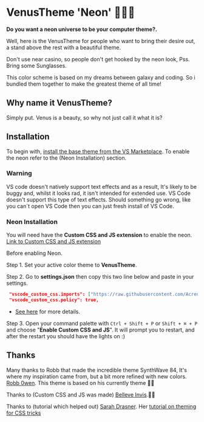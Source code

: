# VenusTheme 'Neon' 🤟🏼🌟

__Do you want a neon universe to be your computer theme?.__

Well, here is the VenusTheme for people who want to bring their desire out, a stand above the rest with a beautiful theme. 

Don't use near casino, so people don't get hooked by the neon look, Pss. Bring some Sunglasses.


This color scheme is based on my dreams between galaxy and coding.
So i bundled them together to make the greatest theme of all time! 


## Why name it VenusTheme?
Simply put. Venus is a beauty, so why not just call it what it is?


## Installation
To begin with, [install the base theme from the VS Marketplace](https://marketplace.visualstudio.com/items?itemName=Anciaveus.venustheme). To enable the neon refer to the (Neon Installation) section.


### Warning
VS code doesn't natively support text effects and as a result, It's likely to be buggy and, whilst it looks rad, it isn't intended for extended use. VS Code doesn't support this type of text effects. Should something go wrong, like you can`t open VS Code then you can just fresh install of VS Code.


### Neon Installation

You will need have the __Custom CSS and JS extension__ to enable the neon. 
[Link to Custom CSS and JS extension](https://marketplace.visualstudio.com/items?itemName=be5invis.vscode-custom-css)

Before enabling Neon.

Step 1. Set your active color theme to __VenusTheme__. 

Step 2. Go to __settings.json__ then copy this two line below and paste in your settings.

   ```json
    "vscode_custom_css.imports": ["https://raw.githubusercontent.com/Acrenactive/VenusTheme/master/themes/venus.css"],
    "vscode_custom_css.policy": true,
   ```
 - [See here](https://en.wikipedia.org/wiki/File_URI_scheme) for more details.

Step 3. Open your command palette with `Ctrl + Shift + P` or `Shift + ⌘ + P` and choose "__Enable Custom CSS and JS__". It will prompt you to restart, and after the restart you should have the lights on :)


## Thanks 
Many thanks to Robb that made the incredible theme SynthWave 84, It's where my inspiration came from, but a bit more refined with new colors. [Robb 0wen](https://github.com/robb0wen). This theme is based on his currently theme 🙌🏼

Thanks to (Custom CSS and JS was made) [Belleve Invis](https://github.com/be5invis/vscode-custom-css).👌🏽

Thanks to (tutorial which helped out) [Sarah Drasner](https://twitter.com/sarah_edo). Her [tutorial on theming for CSS tricks](https://css-tricks.com/creating-a-vs-code-theme/) 


